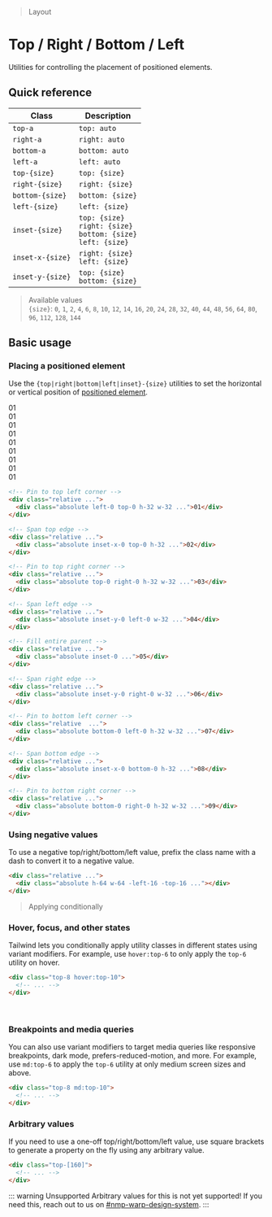 > Layout

# Top / Right / Bottom / Left
Utilities for controlling the placement of positioned elements.

## Quick reference

| Class            | Description                                                            |
| ---------------- | ---------------------------------------------------------------------- |
| `top-a`          | `top: auto`                                                            |
| `right-a`        | `right: auto`                                                          |
| `bottom-a`       | `bottom: auto`                                                         |
| `left-a`         | `left: auto`                                                           |
| `top-{size}`     | `top: {size}`                                                          |
| `right-{size}`   | `right: {size}`                                                        |
| `bottom-{size}`  | `bottom: {size}`                                                       |
| `left-{size}`    | `left: {size}`                                                         |
| `inset-{size}`   | `top: {size}`<br>`right: {size}`<br>`bottom: {size}`<br>`left: {size}` |
| `inset-x-{size}` | `right: {size}`<br>`left: {size}`                                      |
| `inset-y-{size}` | `top: {size}`<br>`bottom: {size}`                                      |

<!--
 !TODO: Does this thing support: Full?, Fractions? other?
-->

> Available values <br />
> `{size}`: `0`, `1`, `2`, `4`, `6`, `8`, `10`, `12`, `14`, `16`, `20`, `24`, `28`, `32`, `40`, `44`, `48`, `56`, `64`, `80`, `96`, `112`, `128`, `144` <br />

## Basic usage
### Placing a positioned element
Use the `{top|right|bottom|left|inset}-{size}` utilities to set the horizontal or vertical position of [positioned element](/position).

<container>
  <div class="grid grid-cols-3 gap-16">
    <box striped class="rounded-8 relative aspect-2/1" fg-color="var(--tw-purple-fg)" bg-color="var(--tw-purple-bg)">
      <div class="ex-box rounded-8 rounded-8 absolute left-0 top-0 h-32 w-32 pd-bg-violet-600">01</div>
    </box>
    <box striped class="rounded-8 relative aspect-2/1" fg-color="var(--tw-purple-fg)" bg-color="var(--tw-purple-bg)">
      <div class="ex-box rounded-8 absolute top-0 inset-x-0 h-32  pd-bg-violet-600">01</div>
    </box>
    <box striped class="rounded-8 relative aspect-2/1" fg-color="var(--tw-purple-fg)" bg-color="var(--tw-purple-bg)">
      <div class="ex-box rounded-8 absolute right-0 left-a top-0 h-32 w-32 pd-bg-violet-600">01</div>
    </box>
    <box striped class="rounded-8 relative aspect-2/1" fg-color="var(--tw-purple-fg)" bg-color="var(--tw-purple-bg)">
      <div class="ex-box rounded-8 absolute left-0 top-0 bottom-0 w-32 pd-bg-violet-600">01</div>
    </box>
    <box striped class="rounded-8 relative aspect-2/1" fg-color="var(--tw-purple-fg)" bg-color="var(--tw-purple-bg)">
      <div class="ex-box rounded-8 absolute inset-0 pd-bg-violet-600">01</div>
    </box>
    <box striped class="rounded-8 relative aspect-2/1" fg-color="var(--tw-purple-fg)" bg-color="var(--tw-purple-bg)">
      <div class="ex-box rounded-8 absolute right-0 left-a inset-y-0 w-32 pd-bg-violet-600">01</div>
    </box>
    <box striped class="rounded-8 relative aspect-2/1" fg-color="var(--tw-purple-fg)" bg-color="var(--tw-purple-bg)">
      <div class="ex-box rounded-8 absolute left-0 bottom-0 h-32 top-a w-32 pd-bg-violet-600">01</div>
    </box>
    <box striped class="rounded-8 relative aspect-2/1" fg-color="var(--tw-purple-fg)" bg-color="var(--tw-purple-bg)">
      <div class="ex-box rounded-8 absolute inset-x-0 bottom-0 top-a h-32 pd-bg-violet-600">01</div>
    </box>
    <box striped class="rounded-8 relative aspect-2/1" fg-color="var(--tw-purple-fg)" bg-color="var(--tw-purple-bg)">
      <div class="ex-box rounded-8 absolute right-0 bottom-0 left-a top-a h-32 w-32 pd-bg-violet-600">01</div>
    </box>

  </div>
</container>

```html
<!-- Pin to top left corner -->
<div class="relative ...">
  <div class="absolute left-0 top-0 h-32 w-32 ...">01</div>
</div>

<!-- Span top edge -->
<div class="relative ...">
  <div class="absolute inset-x-0 top-0 h-32 ...">02</div>
</div>

<!-- Pin to top right corner -->
<div class="relative ...">
  <div class="absolute top-0 right-0 h-32 w-32 ...">03</div>
</div>

<!-- Span left edge -->
<div class="relative ...">
  <div class="absolute inset-y-0 left-0 w-32 ...">04</div>
</div>

<!-- Fill entire parent -->
<div class="relative ...">
  <div class="absolute inset-0 ...">05</div>
</div>

<!-- Span right edge -->
<div class="relative ...">
  <div class="absolute inset-y-0 right-0 w-32 ...">06</div>
</div>

<!-- Pin to bottom left corner -->
<div class="relative  ...">
  <div class="absolute bottom-0 left-0 h-32 w-32 ...">07</div>
</div>

<!-- Span bottom edge -->
<div class="relative ...">
  <div class="absolute inset-x-0 bottom-0 h-32 ...">08</div>
</div>

<!-- Pin to bottom right corner -->
<div class="relative ...">
  <div class="absolute bottom-0 right-0 h-32 w-32 ...">09</div>
</div>
```

### Using negative values
To use a negative top/right/bottom/left value, prefix the class name with a dash to convert it to a negative value.

<container>
  <box striped class="relative rounded-8 max-w-144 h-96 mx-auto" fg-color="var(--tw-indigo-fg)" bg-color="var(--tw-indigo-bg)">
    <div class="ex-box rounded-8 absolute -left-16 -top-16 h-64 w-64 pd-bg-indigo-600"> </div>
  </box>
</container>

```html
<div class="relative ...">
  <div class="absolute h-64 w-64 -left-16 -top-16 ..."></div>
</div>
```

> Applying conditionally
### Hover, focus, and other states
Tailwind lets you conditionally apply utility classes in different states using variant modifiers. For example, use `hover:top-6` to only apply the `top-6` utility on hover.

```html
<div class="top-8 hover:top-10">
  <!-- ... -->
</div>
```
​
### Breakpoints and media queries
You can also use variant modifiers to target media queries like responsive breakpoints, dark mode, prefers-reduced-motion, and more. For example, use `md:top-6` to apply the `top-6` utility at only medium screen sizes and above.

```html
<div class="top-8 md:top-10">
  <!-- ... -->
</div>
```

### Arbitrary values
If you need to use a one-off top/right/bottom/left value, use square brackets to generate a property on the fly using any arbitrary value.

```html
<div class="top-[160]">
  <!-- ... -->
</div>
```
::: warning Unsupported
Arbitrary values for this is not yet supported! If you need this, reach out to us on [#nmp-warp-design-system](https://sch-chat.slack.com/archives/C04P0GYTHPV).
:::